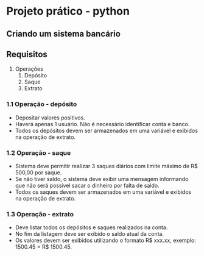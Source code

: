 # Projeto prático - python
## Criando um sistema bancário

## Requisitos
1. Operações
   1. Depósito
   2. Saque
   3. Extrato

### 1.1 Operação - depósito
- Depositar valores positivos.
- Haverá apenas 1 usuário. Não é necessário identificar conta e banco.
- Todos os depósitos devem ser armazenados em uma variável e exibidos na operação de extrato.

### 1.2 Operação - saque
- Sistema deve permitir realizar 3 saques diários com limite máximo de R$ 500,00 por saque.
- Se não tiver saldo, o sistema deve exibir uma mensagem informando que não será possível sacar o dinheiro por falta de saldo.
- Todos os saques devem ser armazenados em uma variável e exibidos na operação de extrato.

### 1.3 Operação - extrato
- Deve listar todos os depósitos e saques realizados na conta.
- No fim da listagem deve ser exibido o saldo atual da conta.
- Os valores devem ser exibidos utilizando o formato R$ xxx.xx, exemplo: 1500.45 = R$ 1500.45.